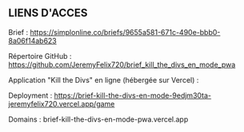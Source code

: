 ## LIENS D'ACCES

Brief :
https://simplonline.co/briefs/9655a581-671c-490e-bbb0-8a06f14ab623


Répertoire GitHub :
https://github.com/JeremyFelix720/brief_kill_the_divs_en_mode_pwa


Application "Kill the Divs" en ligne (hébergée sur Vercel) :

Deployment :
https://brief-kill-the-divs-en-mode-9edjm30ta-jeremyfelix720.vercel.app/game

Domains :
brief-kill-the-divs-en-mode-pwa.vercel.app
